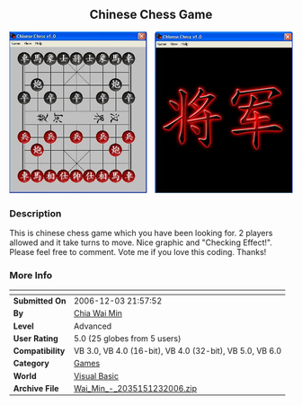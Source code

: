 ﻿<div align="center">

## Chinese Chess Game

<img src="PIC200612473057617.JPG">
</div>

### Description

This is chinese chess game which you have been looking for. 2 players allowed and it take turns to move. Nice graphic and "Checking Effect!". Please feel free to comment. Vote me if you love this coding. Thanks!
 
### More Info
 


<span>             |<span>
---                |---
**Submitted On**   |2006-12-03 21:57:52
**By**             |[Chia Wai Min](https://github.com/Planet-Source-Code/PSCIndex/blob/master/ByAuthor/chia-wai-min.md)
**Level**          |Advanced
**User Rating**    |5.0 (25 globes from 5 users)
**Compatibility**  |VB 3\.0, VB 4\.0 \(16\-bit\), VB 4\.0 \(32\-bit\), VB 5\.0, VB 6\.0
**Category**       |[Games](https://github.com/Planet-Source-Code/PSCIndex/blob/master/ByCategory/games__1-38.md)
**World**          |[Visual Basic](https://github.com/Planet-Source-Code/PSCIndex/blob/master/ByWorld/visual-basic.md)
**Archive File**   |[Wai\_Min\_\-\_2035151232006\.zip](https://github.com/Planet-Source-Code/chia-wai-min-chinese-chess-game__1-67273/archive/master.zip)








